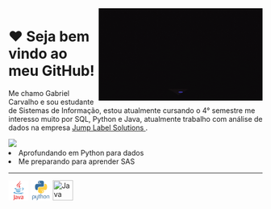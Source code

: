 <img src = "giphy.gif" width ="325px" align = "right">
<h1>❤ Seja bem vindo ao meu GitHub! </h1>
<p> Me chamo Gabriel Carvalho e sou estudante de Sistemas de Informação, estou atualmente cursando o 4° semestre me interesso muito por SQL, Python e Java, atualmente trabalho com análise de dados na empresa <a href = "https://www.jumplabel.com.br/"> Jump Label Solutions </a>. </p>

<img src = "https://img.shields.io/badge/linkedin-%230077B5.svg?style=for-the-badge&logo=linkedin&logoColor=white"/>

<li> Aprofundando em Python para dados </li>
<li> Me preparando para aprender SAS </li>

---

<div>
  <img src = "https://raw.githubusercontent.com/devicons/devicon/1119b9f84c0290e0f0b38982099a2bd027a48bf1/icons/java/java-original-wordmark.svg" title = "Java" width = "40" height = "40"/>
  <img src = "https://raw.githubusercontent.com/devicons/devicon/1119b9f84c0290e0f0b38982099a2bd027a48bf1/icons/python/python-original-wordmark.svg" title = "Java" width = "40" height = "40"/>
  <img src = "https://img.icons8.com/color/480/teradata.png" title = "Java" width = "40" height = "40"/>
 </div>
